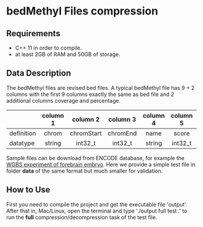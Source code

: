 # bedMethyl Files compression

## Requirements
  * C++ 11 in order to compile.
  * at least 2GB of RAM and 50GB of storage.

## Data Description
The bedMethyl files are revised bed files. A typical bedMethyl file has 9 + 2 columns with the first 9 columns exactly the same as bed file and 2 additional columns coverage and percentage.

|          | column 1 | column 2 | column 3 | column 4 | column 5 | column 6 | column 7 | column 8 | column 9 | column 10 | column 11 |
| -------- |:--------:|:--------:|:--------:|:--------:|:--------:|:--------:|:--------:|:--------:|:--------:|:---------:|:---------:|
|definition|chrom     |chromStart|chromEnd  |name      |score     |strand    |thickStart|thickEnd  |itemRGB   |coverage   |percentage |
|datatype  |string    |int32_t   |int32_t   |string    |int32_t   |string    |int32_t   |int32_t   |string    |int32_t    |uint8_t    |

Sample files can be download from ENCODE database, for example the [WGBS experiment of forebrain embryo](https://www.encodeproject.org/files/ENCFF369TZO/ "File summary for ENCFF369TZO (bed)"). Here we provide a simple test file in folder **data** of the same format but much smaller for validation.

## How to Use
First you need to compile the project and get the executable file 'output'. After that in, Mac/Linux, open the terminal and type
'./output full test .'
to run the **full** compression/decompression task of the test file.
